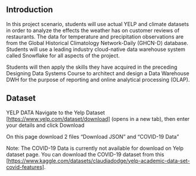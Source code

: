 ## Introduction

In this project scenario, students will use actual YELP and climate datasets in order to analyze the effects the weather has on customer reviews of restaurants. The data for temperature and precipitation observations are from the Global Historical Climatology Network-Daily (GHCN-D) database. Students will use a leading industry cloud-native data warehouse system called Snowflake for all aspects of the project.

Students will then apply the skills they have acquired in the preceding Designing Data Systems Course to architect and design a Data Warehouse DWH for the purpose of reporting and online analytical processing (OLAP).

## Dataset
YELP DATA
Navigate to the Yelp Dataset [https://www.yelp.com/dataset/download] (opens in a new tab), then enter your details and click Download

On this page download 2 files “Download JSON” and “COVID-19 Data”

Note: The COVID-19 Data is currently not available for download on Yelp dataset page. You can download the COVID-19 dataset from this [https://www.kaggle.com/datasets/claudiadodge/yelp-academic-data-set-covid-features].
